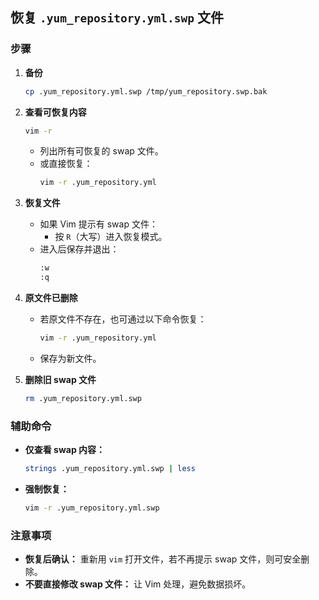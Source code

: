 ## 恢复 `.yum_repository.yml.swp` 文件

### 步骤

1. **备份**
   ```bash
   cp .yum_repository.yml.swp /tmp/yum_repository.swp.bak
   ```

2. **查看可恢复内容**
   ```bash
   vim -r
   ```
   - 列出所有可恢复的 swap 文件。
   - 或直接恢复：
     ```bash
     vim -r .yum_repository.yml
     ```

3. **恢复文件**
   - 如果 Vim 提示有 swap 文件：
     - 按 `R`（大写）进入恢复模式。
   - 进入后保存并退出：
     ```bash
     :w
     :q
     ```

4. **原文件已删除**
   - 若原文件不存在，也可通过以下命令恢复：
     ```bash
     vim -r .yum_repository.yml
     ```
   - 保存为新文件。

5. **删除旧 swap 文件**
   ```bash
   rm .yum_repository.yml.swp
   ```

### 辅助命令

- **仅查看 swap 内容：**
  ```bash
  strings .yum_repository.yml.swp | less
  ```

- **强制恢复：**
  ```bash
  vim -r .yum_repository.yml.swp
  ```

### 注意事项

- **恢复后确认：** 重新用 `vim` 打开文件，若不再提示 swap 文件，则可安全删除。
- **不要直接修改 swap 文件：** 让 Vim 处理，避免数据损坏。